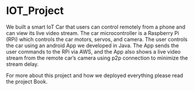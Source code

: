 # IOT_Project

We built a smart IoT Car that users can control remotely from a phone and can view its live video stream. The car microcontroller is a Raspberry Pi (RPi) which controls the car motors, servos, and camera. The user controls the car using an android App we developed in Java. The App sends the user commands to the RPi via AWS, and the App also shows a live video stream from the remote car’s camera using p2p connection to minimize the stream delay.


For more about this project and how we deployed everything please read the project Book.
